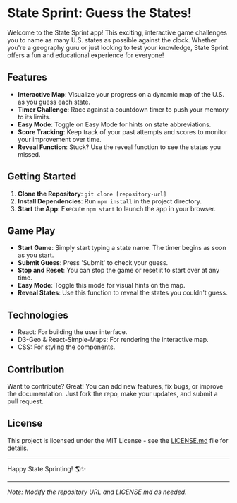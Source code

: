 # State Sprint: Guess the States!

Welcome to the State Sprint app! This exciting, interactive game challenges you to name as many U.S. states as possible against the clock. Whether you're a geography guru or just looking to test your knowledge, State Sprint offers a fun and educational experience for everyone!

## Features

- **Interactive Map**: Visualize your progress on a dynamic map of the U.S. as you guess each state.
- **Timer Challenge**: Race against a countdown timer to push your memory to its limits.
- **Easy Mode**: Toggle on Easy Mode for hints on state abbreviations.
- **Score Tracking**: Keep track of your past attempts and scores to monitor your improvement over time.
- **Reveal Function**: Stuck? Use the reveal function to see the states you missed.

## Getting Started

1. **Clone the Repository**: `git clone [repository-url]`
2. **Install Dependencies**: Run `npm install` in the project directory.
3. **Start the App**: Execute `npm start` to launch the app in your browser.

## Game Play

- **Start Game**: Simply start typing a state name. The timer begins as soon as you start.
- **Submit Guess**: Press 'Submit' to check your guess.
- **Stop and Reset**: You can stop the game or reset it to start over at any time.
- **Easy Mode**: Toggle this mode for visual hints on the map.
- **Reveal States**: Use this function to reveal the states you couldn't guess.

## Technologies

- React: For building the user interface.
- D3-Geo & React-Simple-Maps: For rendering the interactive map.
- CSS: For styling the components.

## Contribution

Want to contribute? Great! You can add new features, fix bugs, or improve the documentation. Just fork the repo, make your updates, and submit a pull request.

## License

This project is licensed under the MIT License - see the [LICENSE.md](LICENSE.md) file for details.

---

Happy State Sprinting! 🌎✨

---

_Note: Modify the repository URL and LICENSE.md as needed._
